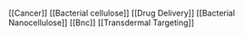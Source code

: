 [[Cancer]]
[[Bacterial cellulose]]
[[Drug Delivery]]
[[Bacterial Nanocellulose]]
[[Bnc]]
[[Transdermal Targeting]]
